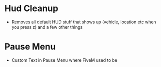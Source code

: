 # Hud Cleanup 

- Removes all default HUD stuff that shows up (vehicle, location etc when you press z) and a few other things

# Pause Menu
- Custom Text in Pause Menu where FiveM used to be
